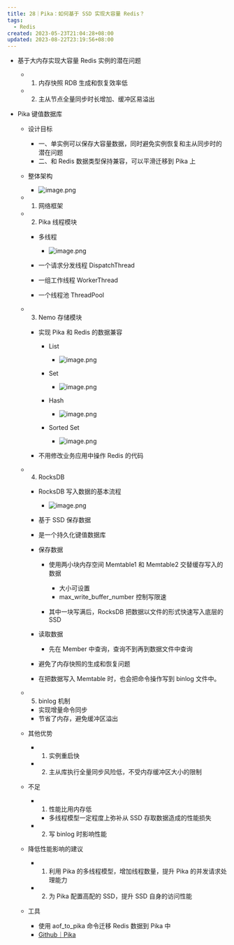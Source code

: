 ```yaml
---
title: 28｜Pika：如何基于 SSD 实现大容量 Redis？
tags:
  - Redis
created: 2023-05-23T21:04:28+08:00
updated: 2023-08-22T23:19:56+08:00
---
```


- 基于大内存实现大容量 Redis 实例的潜在问题

  - 1. 内存快照 RDB 生成和恢复效率低
  - 2. 主从节点全量同步时长增加、缓冲区易溢出

- Pika 键值数据库

  - 设计目标

    - 一、单实例可以保存大容量数据，同时避免实例恢复和主从同步时的潜在问题
    - 二、和 Redis 数据类型保持兼容，可以平滑迁移到 Pika 上

  - 整体架构
    - ![image.png](https://cdn.jsdelivr.net/gh/11ze/static/images/redis-28-1.png)

  - 1. 网络框架
  - 2. Pika 线程模块

    - 多线程
      - ![image.png](https://cdn.jsdelivr.net/gh/11ze/static/images/redis-28-2.png)

    - 一个请求分发线程 DispatchThread
    - 一组工作线程 WorkerThread
    - 一个线程池 ThreadPool

  - 3. Nemo 存储模块

    - 实现 Pika 和 Redis 的数据兼容

      - List
        - ![image.png](https://cdn.jsdelivr.net/gh/11ze/static/images/redis-28-3.png)

      - Set
        - ![image.png](https://cdn.jsdelivr.net/gh/11ze/static/images/redis-28-4.png)

      - Hash
        - ![image.png](https://cdn.jsdelivr.net/gh/11ze/static/images/redis-28-5.png)

      - Sorted Set
        - ![image.png](https://cdn.jsdelivr.net/gh/11ze/static/images/redis-28-6.png)


    - 不用修改业务应用中操作 Redis 的代码

  - 4. RocksDB

    - RocksDB 写入数据的基本流程
      - ![image.png](https://cdn.jsdelivr.net/gh/11ze/static/images/redis-28-7.png)

    - 基于 SSD 保存数据
    - 是一个持久化键值数据库
    - 保存数据

      - 使用两小块内存空间 Memtable1 和 Memtable2 交替缓存写入的数据

        - 大小可设置
        - max_write_buffer_number 控制写限速

      - 其中一块写满后，RocksDB 把数据以文件的形式快速写入底层的 SSD

    - 读取数据

      - 先在 Member 中查询，查询不到再到数据文件中查询

    - 避免了内存快照的生成和恢复问题
    - 在把数据写入 Memtable 时，也会把命令操作写到 binlog 文件中。

  - 5. binlog 机制

    - 实现增量命令同步
    - 节省了内存，避免缓冲区溢出

  - 其他优势

    - 1. 实例重启快
    - 2. 主从库执行全量同步风险低，不受内存缓冲区大小的限制

  - 不足

    - 1. 性能比用内存低

      - 多线程模型一定程度上弥补从 SSD 存取数据造成的性能损失

    - 2. 写 binlog 时影响性能

  - 降低性能影响的建议

    - 1. 利用 Pika 的多线程模型，增加线程数量，提升 Pika 的并发请求处理能力
    - 2. 为 Pika 配置高配的 SSD，提升 SSD 自身的访问性能

  - 工具

    - 使用 aof_to_pika 命令迁移 Redis 数据到 Pika 中
    - [Github｜Pika](https://github.com/OpenAtomFoundation/pika/wiki)
